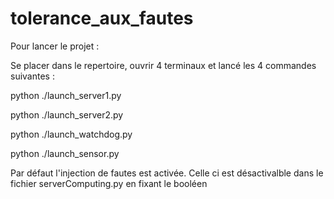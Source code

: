# tolerance_aux_fautes

Pour lancer le projet :

Se placer dans le repertoire, ouvrir 4 terminaux et lancé les 4 commandes suivantes :

python ./launch_server1.py

python ./launch_server2.py

python ./launch_watchdog.py

python ./launch_sensor.py

Par défaut l'injection de fautes est activée. Celle ci est désactivalble dans le fichier serverComputing.py en fixant le booléen
